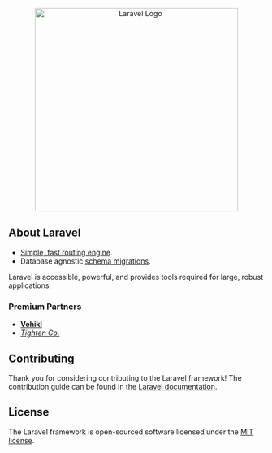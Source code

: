 <p align="center"><a href="https://laravel.com" target="_blank"><img src="https://raw.githubusercontent.com/laravel/art/master/logo-lockup/5%20SVG/2%20CMYK/1%20Full%20Color/laravel-logolockup-cmyk-red.svg" width="400" alt="Laravel Logo"></a></p>



## About Laravel
- [Simple, fast routing engine](https://laravel.com/docs/routing).
- Database agnostic [schema migrations](https://laravel.com/docs/migrations).

Laravel is accessible, powerful, and provides tools required for large, robust applications.

### Premium Partners

- **[Vehikl](https://vehikl.com/)**
- *[Tighten Co.](https://tighten.co)*

## Contributing
Thank you for considering contributing to the Laravel framework! The contribution guide can be found in the [Laravel documentation](https://laravel.com/docs/contributions).

## License

The Laravel framework is open-sourced software licensed under the [MIT license](https://opensource.org/licenses/MIT).
